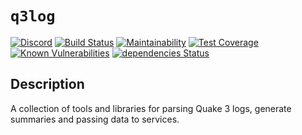 # `q3log`

[![Discord](https://img.shields.io/discord/525860084702642187)](https://discord.com/invite/QgEuqhc)
[![Build Status](https://travis-ci.org/ra3se/q3log.svg?branch=master)](https://travis-ci.org/ra3se/q3log)
[![Maintainability](https://api.codeclimate.com/v1/badges/47827704feecce681ba2/maintainability)](https://codeclimate.com/repos/5ecb6b5ef97dc2018c002ffd/maintainability)
[![Test Coverage](https://api.codeclimate.com/v1/badges/47827704feecce681ba2/test_coverage)](https://codeclimate.com/repos/5ecb6b5ef97dc2018c002ffd/test_coverage)
[![Known Vulnerabilities](https://snyk.io/test/github/ra3se/q3log/badge.svg)](https://snyk.io/test/github/ra3se/q3log)
[![dependencies Status](https://david-dm.org/ra3se/q3log/status.svg)](https://david-dm.org/ra3se/q3log)

## Description

A collection of tools and libraries for parsing Quake 3 logs,
generate summaries and passing data to services.
